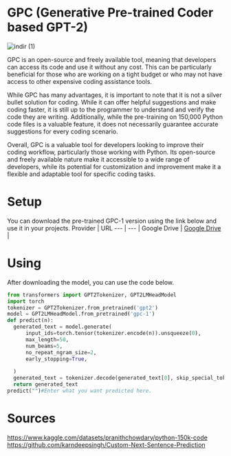 # GPC (Generative Pre-trained Coder based GPT-2)
![indir (1)](https://i.hizliresim.com/hdcugjz.png)

GPC is an open-source and freely available tool, meaning that developers can access its code and use it without any cost. This can be particularly beneficial for those who are working on a tight budget or who may not have access to other expensive coding assistance tools.

While GPC has many advantages, it is important to note that it is not a silver bullet solution for coding. While it can offer helpful suggestions and make coding faster, it is still up to the programmer to understand and verify the code they are writing. Additionally, while the pre-training on 150,000 Python code files is a valuable feature, it does not necessarily guarantee accurate suggestions for every coding scenario.

Overall, GPC is a valuable tool for developers looking to improve their coding workflow, particularly those working with Python. Its open-source and freely available nature make it accessible to a wide range of developers, while its potential for customization and improvement make it a flexible and adaptable tool for specific coding tasks.
# Setup
You can download the pre-trained GPC-1 version using the link below and use it in your projects.
Provider | URL
--- | --- |
Google Drive | [Google Drive](https://drive.google.com/drive/folders/1l2rpWAgTldKkjKPFqws5LRwzqMxG8a_w?usp=sharing) |

# Using

After downloading the model, you can use the code below.
```python
from transformers import GPT2Tokenizer, GPT2LMHeadModel
import torch
tokenizer = GPT2Tokenizer.from_pretrained('gpt2')
model = GPT2LMHeadModel.from_pretrained('gpc-1')
def predict(n):
  generated_text = model.generate(
      input_ids=torch.tensor(tokenizer.encode(n)).unsqueeze(0),
      max_length=50,
      num_beams=5,
      no_repeat_ngram_size=2,
      early_stopping=True,
      
  )
  generated_text = tokenizer.decode(generated_text[0], skip_special_tokens=True)
  return generated_text
predict("")#Enter what you want predicted here.

```
# Sources
https://www.kaggle.com/datasets/pranithchowdary/python-150k-code
https://github.com/karndeepsingh/Custom-Next-Sentence-Prediction
